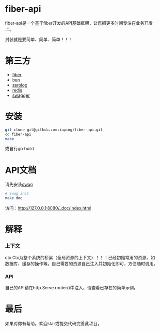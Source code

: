 # fiber-api

fiber-api是一个基于fiber开发的API基础框架，让您把更多时间专注在业务开发上。

封装就是要简单、简单、简单！！！

# 第三方
- [fiber](https://github.com/gofiber/fiber)
- [bun](https://github.com/uptrace/bun)
- [zerolog](https://github.com/rs/zerolog)
- [redis](https://github.com/redis/go-redis)
- [swagger](https://github.com/gofiber/swagger)

# 安装
```bash
git clone git@github.com:iaping/fiber-api.git
cd fiber-api
make
```
或自行go build

# API文档
请先安装[swag](https://github.com/swaggo/swag)
```bash
# swag init
make doc
```
访问：http://127.0.0.1:8080/_doc/index.html

# 解释

### 上下文

ctx.Ctx为整个系统的桥梁（全局资源的上下文）！！！已经初始常用的资源，如数据库、缓存的操作等。自己需要的资源自己注入并初始化即可，方便随时调用。

### API
自己的API请在http.Serve.router()中注入，请查看已存在的简单示例。

# 最后
如果对你有帮助，欢迎star或提交代码完善此项目。